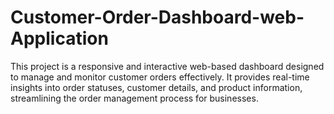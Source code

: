 # Customer-Order-Dashboard-web-Application
This project is a responsive and interactive web-based dashboard designed to manage and monitor customer orders effectively. It provides real-time insights into order statuses, customer details, and product information, streamlining the order management process for businesses.
